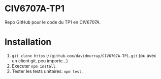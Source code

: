 # CIV6707A-TP1
Repo GitHub pour le code du TP1 en CIV6707A.

# Installation
1. `git clone https://github.com/davidmurray/CIV6707A-TP1.git` (ou avec un client git, peu importe...)
2. Executer `npm install`.
3. Tester les tests unitaires: `npm test`.